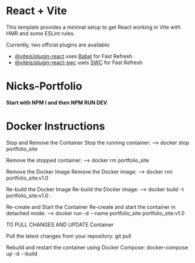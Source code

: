 # React + Vite

This template provides a minimal setup to get React working in Vite with HMR and some ESLint rules.

Currently, two official plugins are available:

- [@vitejs/plugin-react](https://github.com/vitejs/vite-plugin-react/blob/main/packages/plugin-react/README.md) uses [Babel](https://babeljs.io/) for Fast Refresh
- [@vitejs/plugin-react-swc](https://github.com/vitejs/vite-plugin-react-swc) uses [SWC](https://swc.rs/) for Fast Refresh

# Nicks-Portfolio

**Start with NPM I and then NPM RUN DEV**


Docker Instructions
=======================
Stop and Remove the Container
Stop the running container:
--> docker stop portfolio_site

Remove the stopped container:
 --> docker rm portfolio_site

Remove the Docker Image
Remove the Docker image:
--> docker rmi portfolio_site:v1.0

Re-build the Docker Image
Re-build the Docker image:
--> docker build -t portfolio_site:v1.0 .

Re-create and Start the Container
Re-create and start the container in detached mode:
--> docker run -d --name portfolio_site portfolio_site:v1.0

TO PULL CHANGES AND UPDATE Container

Pull the latest changes from your repository:
git pull

Rebuild and restart the container using Docker Compose:
docker-compose up -d --build




